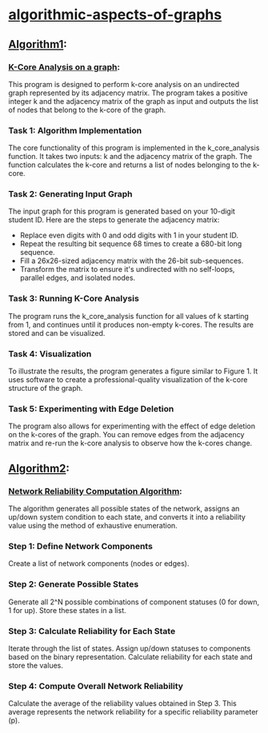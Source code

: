 # <ins>algorithmic-aspects-of-graphs</ins>

## <ins>Algorithm1</ins>: 
### <ins>K-Core Analysis on a graph</ins>: 
This program is designed to perform k-core analysis on an undirected graph represented by its adjacency matrix. The program takes a positive integer k and the adjacency matrix of the graph as input and outputs the list of nodes that belong to the k-core of the graph. 

### Task 1: Algorithm Implementation
The core functionality of this program is implemented in the k_core_analysis function. It takes two inputs: k and the adjacency matrix of the graph. The function calculates the k-core and returns a list of nodes belonging to the k-core.

### Task 2: Generating Input Graph
The input graph for this program is generated based on your 10-digit student ID. Here are the steps to generate the adjacency matrix:

- Replace even digits with 0 and odd digits with 1 in your student ID.
- Repeat the resulting bit sequence 68 times to create a 680-bit long sequence.
- Fill a 26x26-sized adjacency matrix with the 26-bit sub-sequences.
- Transform the matrix to ensure it's undirected with no self-loops, parallel edges, and isolated nodes.

### Task 3: Running K-Core Analysis
The program runs the k_core_analysis function for all values of k starting from 1, and continues until it produces non-empty k-cores. The results are stored and can be visualized.

### Task 4: Visualization
To illustrate the results, the program generates a figure similar to Figure 1. It uses software to create a professional-quality visualization of the k-core structure of the graph.

### Task 5: Experimenting with Edge Deletion
The program also allows for experimenting with the effect of edge deletion on the k-cores of the graph. You can remove edges from the adjacency matrix and re-run the k-core analysis to observe how the k-cores change.

## <ins>Algorithm2</ins>: 
### <ins>Network Reliability Computation Algorithm</ins>: 
The algorithm generates all possible states of the network, assigns an up/down system condition to each state, and converts it into a reliability value using the method of exhaustive enumeration. 

### Step 1: Define Network Components
Create a list of network components (nodes or edges).

### Step 2: Generate Possible States
Generate all 2^N possible combinations of component statuses (0 for down, 1 for up). Store these states in a list.

### Step 3: Calculate Reliability for Each State
Iterate through the list of states. Assign up/down statuses to components based on the binary representation. Calculate reliability for each state and store the values.

### Step 4: Compute Overall Network Reliability
Calculate the average of the reliability values obtained in Step 3. This average represents the network reliability for a specific reliability parameter (p).

